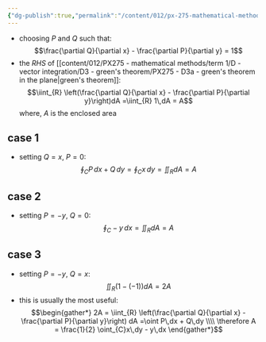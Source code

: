 ```yaml
---
{"dg-publish":true,"permalink":"/content/012/px-275-mathematical-methods/term-1/d-vector-integration/d3-green-s-theorem/px-275-d3c-application-of-green-s-theorem/","noteIcon":"1","created":"2024-11-25T10:50:32.000+00:00","updated":"2025-01-07T19:11:15.416+00:00"}
---
```


- choosing $P$ and $Q$ such that:
$$\frac{\partial Q}{\partial x} - \frac{\partial P}{\partial y} = 1$$
- the $RHS$ of [[content/012/PX275 - mathematical methods/term 1/D - vector integration/D3 - green's theorem/PX275 - D3a - green's theorem in the plane\|green's theorem]]: 
$$\iint_{R} \left(\frac{\partial Q}{\partial x} - \frac{\partial P}{\partial y}\right)dA =\iint_{R} 1\,dA = A$$
	where, $A$ is the enclosed area
## case 1
- setting $Q = x$, $P=0:$ 
$$\oint_{C} P\,dx + Q\,dy = \oint_{C} x\,dy = \iint_{R}dA= A$$ 
## case 2
- setting $P = -y$, $Q=0:$ 
$$\oint_{C} -y\,dx = \iint_{R} dA = A$$
## case 3
- setting $P=-y$, $Q=x:$ 
$$\iint_{R} (1-(-1))dA = 2A$$
- this is usually the most useful: 
$$\begin{gather*}
	2A = \iint_{R} \left(\frac{\partial Q}{\partial x} - \frac{\partial P}{\partial y}\right) dA =\oint P\,dx + Q\,dy \\\\
	\therefore A = \frac{1}{2} \oint_{C}x\,dy - y\,dx
\end{gather*}$$
